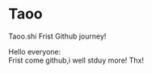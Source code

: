 # Taoo
Taoo.shi Frist Github journey!

Hello everyone:   
  Frist come github,i well stduy more! Thx!		
